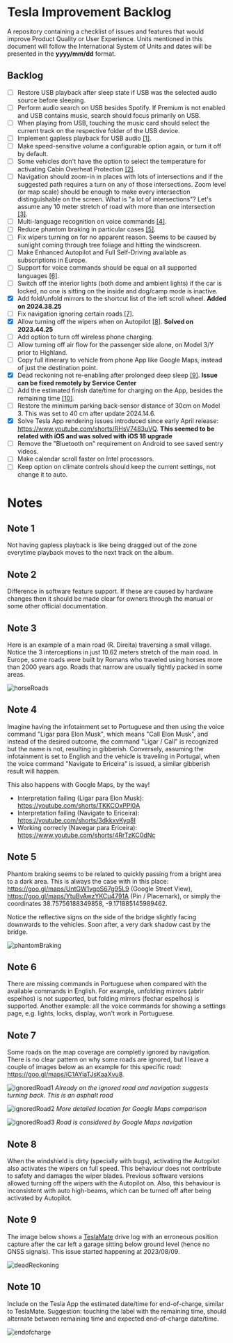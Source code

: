 # Tesla Improvement Backlog

A repository containing a checklist of issues and features that would improve Product Quality or User Experience.
Units mentioned in this document will follow the International System of Units and dates will be presented in the **yyyy/mm/dd** format.

## Backlog

- [ ] Restore USB playback after sleep state if USB was the selected audio source before sleeping.
- [ ] Perform audio search on USB besides Spotify. If Premium is not enabled and USB contains music, search should focus primarily on USB.
- [ ] When playing from USB, touching the music card should select the current track on the respective folder of the USB device.
- [ ] Implement gapless playback for USB audio [[1]](#note-1).
- [ ] Make speed-sensitive volume a configurable option again, or turn it off by default.
- [ ] Some vehicles don't have the option to select the temperature for activating Cabin Overheat Protection [[2]](#note-2).
- [ ] Navigation should zoom-in in places with lots of intersections and if the suggested path requires a turn on any of those intersections. Zoom level (or map scale) should be enough to make every intersection distinguishable on the screen. What is "a lot of intersections"? Let's assume any 10 meter stretch of road with more than one intersection [[3]](#note-3).
- [ ] Multi-language recognition on voice commands [[4]](#note-4).
- [ ] Reduce phantom braking in particular cases [[5]](#note-5).
- [ ] Fix wipers turning on for no apparent reason. Seems to be caused by sunlight coming through tree foliage and hitting the windscreen.
- [ ] Make Enhanced Autopilot and Full Self-Driving available as subscriptions in Europe.
- [ ] Support for voice commands should be equal on all supported languages [[6]](#note-6).
- [ ] Switch off the interior lights (both dome and ambient lights) if the car is locked, no one is sitting on the inside and dog/camp mode is inactive.
- [X] Add fold/unfold mirrors to the shortcut list of the left scroll wheel. **Added on 2024.38.25**
- [ ] Fix navigation ignoring certain roads [[7]](#note-7).
- [X] Allow turning off the wipers when on Autopilot [[8]](#note-8). **Solved on 2023.44.25**
- [ ] Add option to turn off wireless phone charging.
- [ ] Allow turning off air flow for the passenger side alone, on Model 3/Y prior to Highland.
- [ ] Copy full itinerary to vehicle from phone App like Google Maps, instead of just the destination point.
- [X] Dead reckoning not re-enabling after prolonged deep sleep [[9]](#note-9). **Issue can be fixed remotely by Service Center**
- [ ] Add the estimated finish date/time for charging on the App, besides the remaining time [[10]](#note-10).
- [ ] Restore the minimum parking back-sensor distance of 30cm on Model 3. This was set to 40 cm after update 2024.14.6.
- [X] Solve Tesla App rendering issues introduced since early April release: https://www.youtube.com/shorts/RHsV7483uVQ. **This seemed to be related with iOS and was solved with iOS 18 upgrade**
- [ ] Remove the "Bluetooth on" requirement on Android to see saved sentry videos.
- [ ] Make calendar scroll faster on Intel processors.
- [ ] Keep option on climate controls should keep the current settings, not change it to auto.

# Notes

## Note 1
Not having gapless playback is like being dragged out of the zone everytime playback moves to the next track on the album.

## Note 2
Difference in software feature support. If these are caused by hardware changes then it should be made clear for owners through the manual or some other official documentation.

## Note 3
Here is an example of a main road (R. Direita) traversing a small village. Notice the 3 interceptions in just 10.62 meters stretch of the main road. In Europe, some roads were built by Romans who traveled using horses more than 2000 years ago. Roads that narrow are usually tightly packed in some areas.

![horseRoads](note-3.jpg)

## Note 4
Imagine having the infotainment set to Portuguese and then using the voice command "Ligar para Elon Musk", which means "Call Elon Musk", and instead of the desired outcome, the command "Ligar / Call" is recognized but the name is not, resulting in gibberish.
Conversely, assuming the infotainment is set to English and the vehicle is traveling in Portugal, when the voice command "Navigate to Ericeira" is issued, a similar gibberish result will happen.

This also happens with Google Maps, by the way!

- Interpretation failing (Ligar para Elon Musk): https://youtube.com/shorts/TKKCOxPPl0A
- Interpretation failing (Navigate to Ericeira): https://youtube.com/shorts/3dkkxvKyq8I
- Working correcly (Navegar para Ericeira): https://www.youtube.com/shorts/4RrTzKC0dNc

## Note 5
Phantom braking seems to be related to quickly passing from a bright area to a dark area. This is always the case with in this place: https://goo.gl/maps/UntGW1vgpS67g95L9 (Google Street View), https://goo.gl/maps/YtuBvAwzYKCu4791A (Pin / Placemark), or simply the coordinates 38.75756188349858, -9.171885145989462.

 Notice the reflective signs on the side of the bridge slightly facing downwards to the vehicles. Soon after, a very dark shadow cast by the bridge.

![phantomBraking](note-5.jpg)

## Note 6
There are missing commands in Portuguese when compared with the available commands in English. For example, unfolding mirrors (abrir espelhos) is not supported, but folding mirrors (fechar espelhos) is supported.
Another example: all the voice commands for showing a settings page, e.g. lights, locks, display, won't work in Portuguese.

## Note 7
Some roads on the map coverage are completly ignored by navigation. There is no clear pattern on why some roads are ignored, but I leave a couple of images below as an example for this specific road: https://goo.gl/maps/iC1AYiaTJsKaaXvu8.

![ignoredRoad1](note-7_1.jpg)
*Already on the ignored road and navigation suggests turning back. This is an asphalt road*

![ignoredRoad2](note-7_2.jpg)
*More detailed location for Google Maps comparison*

![ignoredRoad3](note-7_3.jpg)
*Road is considered by Google Maps navigation*

 ## Note 8
 When the windshield is dirty (specially with bugs), activating the Autopilot also activates the wipers on full speed. This behaviour does not contribute to safety and damages the wiper blades. Previous software versions allowed turning off the wipers with the Autopilot on. Also, this behaviour is inconsistent with auto high-beams, which can be turned off after being activated by Autopilot.

 ## Note 9
The image below shows a [TeslaMate](https://github.com/adriankumpf/teslamate) drive log with an erroneous position capture after the car left a garage sitting below ground level (hence no GNSS signals). This issue started happening at 2023/08/09.

![deadReckoning](note-9.jpg)

 ## Note 10
 Include on the Tesla App the estimated date/time for end-of-charge, similar to TeslaMate.
 Suggestion: touching the label with the remaining time, should alternate between remaining time and expected end-of-charge date/time.

 ![endofcharge](note-10.jpg)
